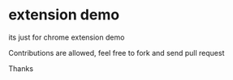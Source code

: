 # extension demo
its just for chrome extension demo

Contributions are allowed, feel free to fork and send pull request

Thanks
